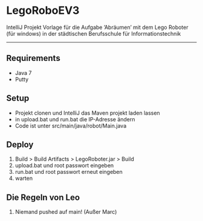 # LegoRoboEV3
IntelliJ Projekt Vorlage für die Aufgabe ’Abräumen’ mit dem Lego Roboter (für windows) in der städtischen Berufsschule für Informationstechnik
- - -

## Requirements
- Java 7
- Putty

## Setup
- Projekt clonen und IntelliJ das Maven projekt laden lassen
- in upload.bat und run.bat die IP-Adresse ändern
- Code ist unter src/main/java/robot/Main.java

## Deploy
1. Build > Build Artifacts > LegoRoboter.jar > Build
2. upload.bat und root passwort eingeben
3. run.bat und root passwort erneut eingeben
4. warten

## Die Regeln von Leo
1. Niemand pushed auf main! (Außer Marc)
